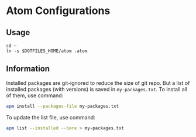 # Atom Configurations

## Usage

```shell
cd ~
ln -s $DOTFILES_HOME/atom .atom
```

## Information

Installed packages are git-ignored to reduce the size of git repo. But a list of installed packages (with versions) is saved in `my-packages.txt`. To install all of them, use command:

``` bash
apm install --packages-file my-packages.txt
```

To update the list file, use command:

``` bash
apm list --installed --bare > my-packages.txt
```
